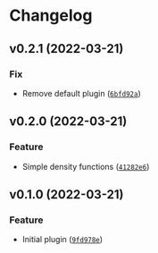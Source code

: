 # Changelog

<!--next-version-placeholder-->

## v0.2.1 (2022-03-21)
### Fix
* Remove default plugin ([`6bfd92a`](https://github.com/misode/gaia-beet/commit/6bfd92aefb232d1fe9c758efdad951dffaf0db8c))

## v0.2.0 (2022-03-21)
### Feature
* Simple density functions ([`41282e6`](https://github.com/misode/gaia-beet/commit/41282e6c53d0a76d252bd9c19254a1b7a45a6624))

## v0.1.0 (2022-03-21)
### Feature
* Initial plugin ([`9fd978e`](https://github.com/misode/gaia-beet/commit/9fd978ea2a8136c4d2bb1596d753784b7a26c601))
